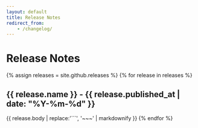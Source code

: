 ```yaml
---
layout: default
title: Release Notes
redirect_from:
    - /changelog/
---
```


# Release Notes

{% assign releases = site.github.releases %}
{% for release in releases %}

## {{ release.name }} - {{ release.published_at | date: "%Y-%m-%d" }}

{{ release.body | replace:'```', '~~~' | markdownify }}
{% endfor %}
